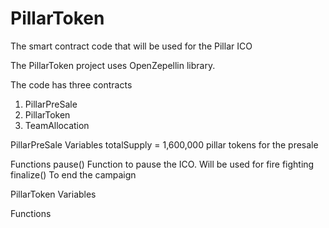 # PillarToken
The smart contract code that will be used for the Pillar ICO

The PillarToken project uses OpenZepellin library.

The code has three contracts

1) PillarPreSale
2) PillarToken
3) TeamAllocation

PillarPreSale
Variables
 totalSupply = 1,600,000 pillar tokens for the presale

Functions
 pause() Function to pause the ICO. Will be used for fire fighting
 finalize() To end the campaign
 
 
PillarToken
Variables

Functions
